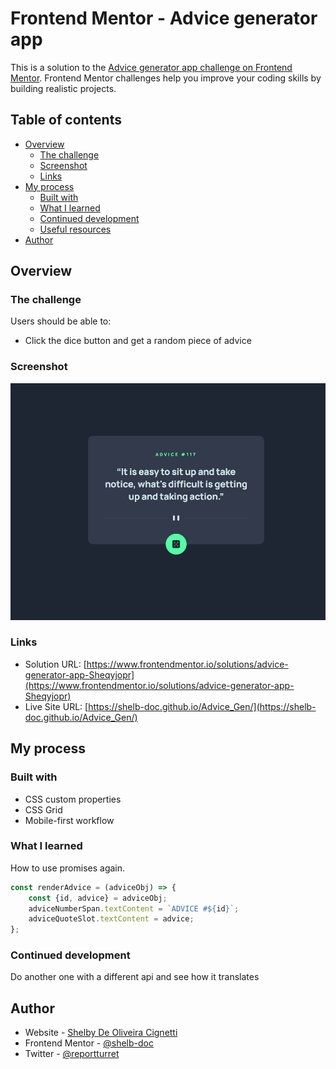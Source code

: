 # Frontend Mentor - Advice generator app

This is a solution to the [Advice generator app challenge on Frontend Mentor](https://www.frontendmentor.io/challenges/advice-generator-app-QdUG-13db). Frontend Mentor challenges help you improve your coding skills by building realistic projects.

## Table of contents

- [Overview](#overview)
  - [The challenge](#the-challenge)
  - [Screenshot](#screenshot)
  - [Links](#links)
- [My process](#my-process)
  - [Built with](#built-with)
  - [What I learned](#what-i-learned)
  - [Continued development](#continued-development)
  - [Useful resources](#useful-resources)
- [Author](#author)

## Overview

### The challenge

Users should be able to:

- Click the dice button and get a random piece of advice

### Screenshot

![](./assets/screenshot.gif)


### Links

- Solution URL: [https://www.frontendmentor.io/solutions/advice-generator-app-Sheqyjopr](https://www.frontendmentor.io/solutions/advice-generator-app-Sheqyjopr)
- Live Site URL: [https://shelb-doc.github.io/Advice_Gen/](https://shelb-doc.github.io/Advice_Gen/)

## My process

### Built with

- CSS custom properties
- CSS Grid
- Mobile-first workflow

### What I learned

How to use promises again.

```js
const renderAdvice = (adviceObj) => {
    const {id, advice} = adviceObj;
    adviceNumberSpan.textContent = `ADVICE #${id}`;
    adviceQuoteSlot.textContent = advice;
};
```

### Continued development

Do another one with a different api and see how it translates

## Author

- Website - [Shelby De Oliveira Cignetti](https://shelby-doc-portfolio.netlify.app/)
- Frontend Mentor - [@shelb-doc](https://www.frontendmentor.io/profile/shelb-doc)
- Twitter - [@reportturret](https://www.twitter.com/reportturret)